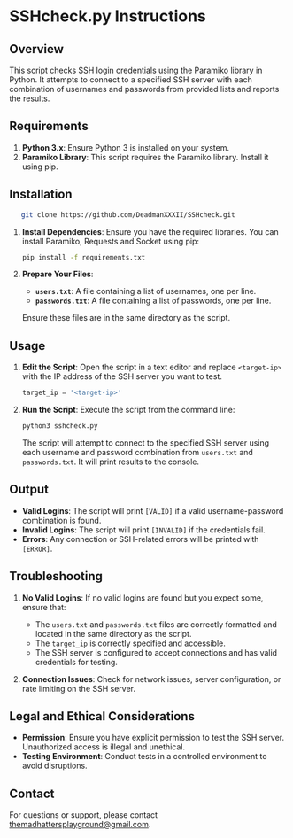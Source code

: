 # SSHcheck.py Instructions

## Overview

This script checks SSH login credentials using the Paramiko library in Python. It attempts to connect to a specified SSH server with each combination of usernames and passwords from provided lists and reports the results.

## Requirements

1. **Python 3.x**: Ensure Python 3 is installed on your system.
2. **Paramiko Library**: This script requires the Paramiko library. Install it using pip.

## Installation

```bash
   git clone https://github.com/DeadmanXXXII/SSHcheck.git
   ```

1. **Install Dependencies**:
   Ensure you have the required libraries. You can install Paramiko, Requests and Socket using pip:

   ```bash
   pip install -f requirements.txt
   ```

2. **Prepare Your Files**:
   - **`users.txt`**: A file containing a list of usernames, one per line.
   - **`passwords.txt`**: A file containing a list of passwords, one per line.

   Ensure these files are in the same directory as the script.

## Usage

1. **Edit the Script**:
   Open the script in a text editor and replace `<target-ip>` with the IP address of the SSH server you want to test.

   ```python
   target_ip = '<target-ip>'
   ```

2. **Run the Script**:
   Execute the script from the command line:

   ```bash
   python3 sshcheck.py
   ```

   The script will attempt to connect to the specified SSH server using each username and password combination from `users.txt` and `passwords.txt`. It will print results to the console.

## Output

- **Valid Logins**: The script will print `[VALID]` if a valid username-password combination is found.
- **Invalid Logins**: The script will print `[INVALID]` if the credentials fail.
- **Errors**: Any connection or SSH-related errors will be printed with `[ERROR]`.

## Troubleshooting

1. **No Valid Logins**: If no valid logins are found but you expect some, ensure that:
   - The `users.txt` and `passwords.txt` files are correctly formatted and located in the same directory as the script.
   - The `target_ip` is correctly specified and accessible.
   - The SSH server is configured to accept connections and has valid credentials for testing.

2. **Connection Issues**: Check for network issues, server configuration, or rate limiting on the SSH server.

## Legal and Ethical Considerations

- **Permission**: Ensure you have explicit permission to test the SSH server. Unauthorized access is illegal and unethical.
- **Testing Environment**: Conduct tests in a controlled environment to avoid disruptions.

## Contact

For questions or support, please contact themadhattersplayground@gmail.com.
